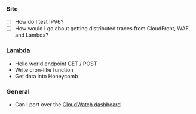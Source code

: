 ### Site

- [ ] How do I test IPV6?
- [ ] How would I go about getting distributed traces from CloudFront, WAF, and Lambda?

### Lambda

- Hello world endpoint GET / POST
- Write cron-like function
- Get data into Honeycomb

### General

- Can I port over the [CloudWatch dashboard](https://console.aws.amazon.com/cloudwatch/home?region=us-east-1#dashboards:name=site-traffic;start=P3M)
